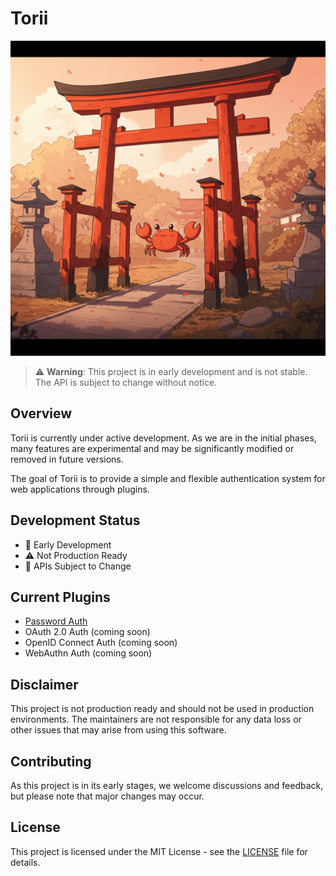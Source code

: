 # Torii

![Torii Logo](./assets/splash.jpeg)

> ⚠️ **Warning**: This project is in early development and is not stable. The API is subject to change without notice.

## Overview

Torii is currently under active development. As we are in the initial phases, many features are experimental and may be significantly modified or removed in future versions.

The goal of Torii is to provide a simple and flexible authentication system for web applications through plugins.

## Development Status

- 🚧 Early Development
- ⚠️ Not Production Ready
- 📝 APIs Subject to Change

## Current Plugins

- [Password Auth](./torii-auth-email/README.md)
- OAuth 2.0 Auth (coming soon)
- OpenID Connect Auth (coming soon)
- WebAuthn Auth (coming soon)

## Disclaimer

This project is not production ready and should not be used in production environments. The maintainers are not responsible for any data loss or other issues that may arise from using this software.

## Contributing

As this project is in its early stages, we welcome discussions and feedback, but please note that major changes may occur.

## License

This project is licensed under the MIT License - see the [LICENSE](./LICENSE) file for details.
